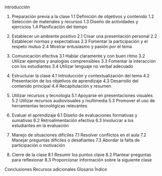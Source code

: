 Introducción
1. Preparación previa a la clase
   1.1 Definición de objetivos y contenido
   1.2 Selección de materiales y recursos
   1.3 Diseño de actividades y ejercicios
   1.4 Planificación del tiempo

2. Establecer un ambiente positivo
   2.1 Crear una presentación personal
   2.2 Establecer normas y expectativas
   2.3 Fomentar la participación y el respeto mutuo
   2.4 Mostrar entusiasmo y pasión por el tema

3. Comunicación efectiva
   3.1 Hablar claramente y con buen ritmo
   3.2 Utilizar ejemplos y analogías comprensibles
   3.3 Fomentar la interacción con los estudiantes
   3.4 Utilizar lenguaje no verbal adecuado

4. Estructurar la clase
   4.1 Introducción y contextualización del tema
   4.2 Presentación de los objetivos de aprendizaje
   4.3 Desarrollo del contenido principal
   4.4 Recapitulación y resumen

5. Utilizar recursos y tecnología
   5.1 Apoyarse en presentaciones visuales
   5.2 Utilizar recursos audiovisuales y multimedia
   5.3 Promover el uso de herramientas tecnológicas relevantes

6. Evaluar el aprendizaje
   6.1 Diseño de evaluaciones formativas y sumativas
   6.2 Retroalimentación efectiva
   6.3 Involucrar a los estudiantes en la evaluación

7. Manejo de situaciones difíciles
   7.1 Resolver conflictos en el aula
   7.2 Manejar preguntas difíciles o desafiantes
   7.3 Abordar la falta de participación o motivación

8. Cierre de la clase
   8.1 Resumir los puntos clave
   8.2 Plantear preguntas para reflexionar
   8.3 Proporcionar información sobre la siguiente clase

Conclusiones
Recursos adicionales
Glosario
Índice